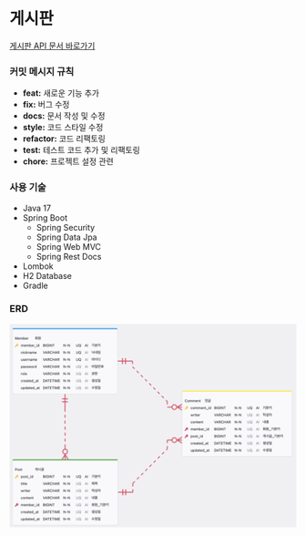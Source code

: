 # 게시판

<a href="https://htmlpreview.github.io/?https://github.com/yoonminsoo97/board/blob/main/backend/src/main/resources/static/docs/index.html" target="_blank">
  게시판 API 문서 바로가기
</a>

### 커밋 메시지 규칙

- **feat:** 새로운 기능 추가
- **fix:** 버그 수정
- **docs:** 문서 작성 및 수정
- **style:** 코드 스타일 수정
- **refactor:** 코드 리팩토링
- **test:** 테스트 코드 추가 및 리팩토링
- **chore:** 프로젝트 설정 관련

### 사용 기술

- Java 17
- Spring Boot
  - Spring Security
  - Spring Data Jpa
  - Spring Web MVC
  - Spring Rest Docs
- Lombok
- H2 Database
- Gradle

### ERD

![board-erd](./docs/board-erd.png)
